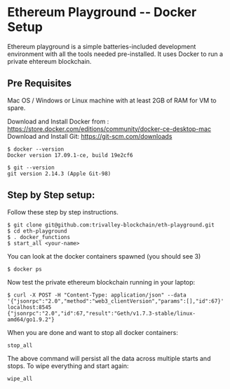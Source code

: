 # Ethereum Playground -- Docker Setup

Ethereum playground is a simple batteries-included development environment with all the tools needed pre-installed. It uses Docker to run a private ehtereum blockchain.

## Pre Requisites

Mac OS / Windows or Linux machine with at least 2GB of RAM for VM to spare.

Download and Install Docker from : https://store.docker.com/editions/community/docker-ce-desktop-mac
Download and Install Git: https://git-scm.com/downloads

~~~shell
$ docker --version
Docker version 17.09.1-ce, build 19e2cf6

$ git --version
git version 2.14.3 (Apple Git-98)
~~~

## Step by Step setup:

Follow these step by step instructions.

~~~shell
$ git clone git@github.com:trivalley-blockchain/eth-playground.git
$ cd eth-playground
$ . docker_functions
$ start_all <your-name>
~~~

You can look at the docker containers spawned (you should see 3)

~~~
$ docker ps
~~~

Now test the private ethereum blockchain running in your laptop:

~~~shell
$ curl -X POST -H "Content-Type: application/json" --data '{"jsonrpc":"2.0","method":"web3_clientVersion","params":[],"id":67}' localhost:8545
{"jsonrpc":"2.0","id":67,"result":"Geth/v1.7.3-stable/linux-amd64/go1.9.2"}
~~~

When you are done and want to stop all docker containers:

~~~shell
stop_all
~~~

The above command will persist all the data across multiple starts and stops. To wipe everything and start again:

~~~shell
wipe_all
~~~